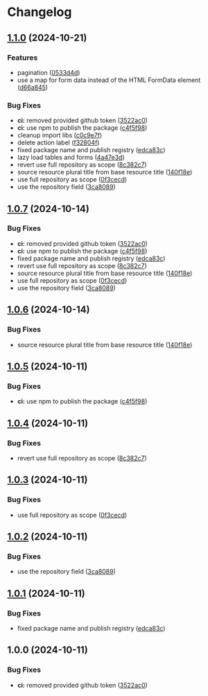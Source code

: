 # Changelog

## [1.1.0](https://github.com/antoninguyot/led/compare/v1.0.7...v1.1.0) (2024-10-21)


### Features

* pagination ([0533d4d](https://github.com/antoninguyot/led/commit/0533d4d560c77c870bf21668970e7d5cee4e16de))
* use a map for form data instead of the HTML FormData element ([d66a845](https://github.com/antoninguyot/led/commit/d66a845ce6cfc71eb82a4b2f7ac7ebf931d3cec0))


### Bug Fixes

* **ci:** removed provided github token ([3522ac0](https://github.com/antoninguyot/led/commit/3522ac0a6255cdd409c785ab24d64be4b0416796))
* **ci:** use npm to publish the package ([c4f5f98](https://github.com/antoninguyot/led/commit/c4f5f98451170f961b8e9a1cc25265464ff2ae70))
* cleanup import libs ([c0c9e7f](https://github.com/antoninguyot/led/commit/c0c9e7f178ae2ae2a33aac3dca6e922a6c5f9a8a))
* delete action label ([f32804f](https://github.com/antoninguyot/led/commit/f32804f88a61ba91428f0ec34cb17d8441c478f8))
* fixed package name and publish registry ([edca83c](https://github.com/antoninguyot/led/commit/edca83cb337adedeabe284dfca0af38819ce17d5))
* lazy load tables and forms ([4a47e3d](https://github.com/antoninguyot/led/commit/4a47e3defbf338fe4d90025dce6e5b4a701a430f))
* revert use full repository as scope ([8c382c7](https://github.com/antoninguyot/led/commit/8c382c728939d3f50cee43409453a22b07e2cb5d))
* source resource plural title from base resource title ([140f18e](https://github.com/antoninguyot/led/commit/140f18eade9fd11ad9f5c34331b9525dec509955))
* use full repository as scope ([0f3cecd](https://github.com/antoninguyot/led/commit/0f3cecda92d16e1b2fd782a212c93d7305f7e7ec))
* use the repository field ([3ca8089](https://github.com/antoninguyot/led/commit/3ca808995e96006677a10555ffade3cd38f49972))

## [1.0.7](https://github.com/antoninguyot/led/compare/v1.0.6...v1.0.7) (2024-10-14)


### Bug Fixes

* **ci:** removed provided github token ([3522ac0](https://github.com/antoninguyot/led/commit/3522ac0a6255cdd409c785ab24d64be4b0416796))
* **ci:** use npm to publish the package ([c4f5f98](https://github.com/antoninguyot/led/commit/c4f5f98451170f961b8e9a1cc25265464ff2ae70))
* fixed package name and publish registry ([edca83c](https://github.com/antoninguyot/led/commit/edca83cb337adedeabe284dfca0af38819ce17d5))
* revert use full repository as scope ([8c382c7](https://github.com/antoninguyot/led/commit/8c382c728939d3f50cee43409453a22b07e2cb5d))
* source resource plural title from base resource title ([140f18e](https://github.com/antoninguyot/led/commit/140f18eade9fd11ad9f5c34331b9525dec509955))
* use full repository as scope ([0f3cecd](https://github.com/antoninguyot/led/commit/0f3cecda92d16e1b2fd782a212c93d7305f7e7ec))
* use the repository field ([3ca8089](https://github.com/antoninguyot/led/commit/3ca808995e96006677a10555ffade3cd38f49972))

## [1.0.6](https://github.com/antoninguyot/led/compare/v1.0.5...v1.0.6) (2024-10-14)


### Bug Fixes

* source resource plural title from base resource title ([140f18e](https://github.com/antoninguyot/led/commit/140f18eade9fd11ad9f5c34331b9525dec509955))

## [1.0.5](https://github.com/antoninguyot/led/compare/v1.0.4...v1.0.5) (2024-10-11)


### Bug Fixes

* **ci:** use npm to publish the package ([c4f5f98](https://github.com/antoninguyot/led/commit/c4f5f98451170f961b8e9a1cc25265464ff2ae70))

## [1.0.4](https://github.com/antoninguyot/led/compare/v1.0.3...v1.0.4) (2024-10-11)


### Bug Fixes

* revert use full repository as scope ([8c382c7](https://github.com/antoninguyot/led/commit/8c382c728939d3f50cee43409453a22b07e2cb5d))

## [1.0.3](https://github.com/antoninguyot/led/compare/v1.0.2...v1.0.3) (2024-10-11)


### Bug Fixes

* use full repository as scope ([0f3cecd](https://github.com/antoninguyot/led/commit/0f3cecda92d16e1b2fd782a212c93d7305f7e7ec))

## [1.0.2](https://github.com/antoninguyot/led/compare/v1.0.1...v1.0.2) (2024-10-11)


### Bug Fixes

* use the repository field ([3ca8089](https://github.com/antoninguyot/led/commit/3ca808995e96006677a10555ffade3cd38f49972))

## [1.0.1](https://github.com/antoninguyot/led/compare/v1.0.0...v1.0.1) (2024-10-11)


### Bug Fixes

* fixed package name and publish registry ([edca83c](https://github.com/antoninguyot/led/commit/edca83cb337adedeabe284dfca0af38819ce17d5))

## 1.0.0 (2024-10-11)


### Bug Fixes

* **ci:** removed provided github token ([3522ac0](https://github.com/antoninguyot/led/commit/3522ac0a6255cdd409c785ab24d64be4b0416796))
